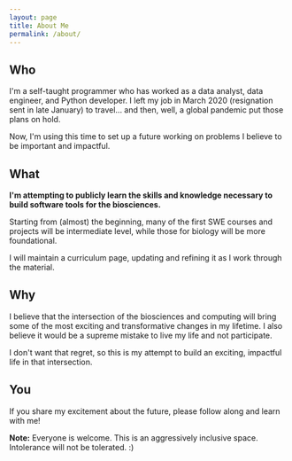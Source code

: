 ```yaml
---
layout: page
title: About Me
permalink: /about/
---
```


## Who
I'm a self-taught programmer who has worked as a data analyst, data engineer, and Python developer. I left my job in March 2020 (resignation sent in late January) to travel... and then, well, a global pandemic put those plans on hold. 

Now, I'm using this time to set up a future working on problems I believe to be important and impactful. 

## What
**I'm attempting to publicly learn the skills and knowledge necessary to build software tools for the biosciences.** 

Starting from (almost) the beginning, many of the first SWE courses and projects will be intermediate level, while those for biology will be more foundational.

I will maintain a curriculum page, updating and refining it as I work through the material.

## Why
I believe that the intersection of the biosciences and computing will bring some of the most exciting and transformative changes in my lifetime. I also believe it would be a supreme mistake to live my life and not participate. 

I don't want that regret, so this is my attempt to build an exciting, impactful life in that intersection. 

## You
If you share my excitement about the future, please follow along and learn with me!

**Note:** Everyone is welcome. This is an aggressively inclusive space. Intolerance will not be tolerated. :)